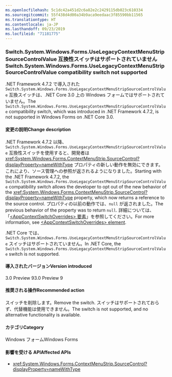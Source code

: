 ```yaml
---
ms.openlocfilehash: 5c1dc42a451d2c6a82e2c2429115db023c610334
ms.sourcegitcommit: 55f438d4d00a34b9aca9eedaac3f85590bb11565
ms.translationtype: HT
ms.contentlocale: ja-JP
ms.lasthandoff: 09/23/2019
ms.locfileid: "71181775"
---
```

### <a name="switchsystemwindowsformsuselegacycontextmenustripsourcecontrolvalue-compatibility-switch-not-supported"></a><span data-ttu-id="91442-101">Switch.System.Windows.Forms.UseLegacyContextMenuStripSourceControlValue 互換性スイッチはサポートされていません</span><span class="sxs-lookup"><span data-stu-id="91442-101">Switch.System.Windows.Forms.UseLegacyContextMenuStripSourceControlValue compatibility switch not supported</span></span>

<span data-ttu-id="91442-102">.NET Framework 4.7.2 で導入された `Switch.System.Windows.Forms.UseLegacyContextMenuStripSourceControlValue` 互換スイッチは、.NET Core 3.0 上の Windows フォームではサポートされていません。</span><span class="sxs-lookup"><span data-stu-id="91442-102">The `Switch.System.Windows.Forms.UseLegacyContextMenuStripSourceControlValue` compatibility switch, which was introduced in .NET Framework 4.7.2, is not supported in Windows Forms on .NET Core 3.0.</span></span>

#### <a name="change-description"></a><span data-ttu-id="91442-103">変更の説明</span><span class="sxs-lookup"><span data-stu-id="91442-103">Change description</span></span>

<span data-ttu-id="91442-104">.NET Framework 4.7.2 以降、`Switch.System.Windows.Forms.UseLegacyContextMenuStripSourceControlValue` 互換性スイッチを使用すると、開発者は <xref:System.Windows.Forms.ContextMenuStrip.SourceControl?displayProperty=nameWithType> プロパティの新しい動作を無効にできます。これにより、ソース管理への参照が返されるようになりました。</span><span class="sxs-lookup"><span data-stu-id="91442-104">Starting with the .NET Framework 4.7.2, the `Switch.System.Windows.Forms.UseLegacyContextMenuStripSourceControlValue` compatibility switch allows the developer to opt out of the new behavior of the <xref:System.Windows.Forms.ContextMenuStrip.SourceControl?displayProperty=nameWithType> property, which now returns a reference to the source control.</span></span> <span data-ttu-id="91442-105">プロパティの以前の動作では、`null` が返されました。</span><span class="sxs-lookup"><span data-stu-id="91442-105">The previous behavior of the property was to return `null`.</span></span> <span data-ttu-id="91442-106">詳細については、「[\<AppContextSwitchOverrides> 要素](~/docs/framework/configure-apps/file-schema/runtime/appcontextswitchoverrides-element.md)」を参照してください。</span><span class="sxs-lookup"><span data-stu-id="91442-106">For more information, see [\<AppContextSwitchOverrides> element](~/docs/framework/configure-apps/file-schema/runtime/appcontextswitchoverrides-element.md).</span></span>

<span data-ttu-id="91442-107">.NET Core では、`Switch.System.Windows.Forms.UseLegacyContextMenuStripSourceControlValue` スイッチはサポートされていません。</span><span class="sxs-lookup"><span data-stu-id="91442-107">In .NET Core, the `Switch.System.Windows.Forms.UseLegacyContextMenuStripSourceControlValue` switch is not supported.</span></span>

#### <a name="version-introduced"></a><span data-ttu-id="91442-108">導入されたバージョン</span><span class="sxs-lookup"><span data-stu-id="91442-108">Version introduced</span></span>

<span data-ttu-id="91442-109">3.0 Preview 9</span><span class="sxs-lookup"><span data-stu-id="91442-109">3.0 Preview 9</span></span>

#### <a name="recommended-action"></a><span data-ttu-id="91442-110">推奨される操作</span><span class="sxs-lookup"><span data-stu-id="91442-110">Recommended action</span></span>

<span data-ttu-id="91442-111">スイッチを削除します。</span><span class="sxs-lookup"><span data-stu-id="91442-111">Remove the switch.</span></span> <span data-ttu-id="91442-112">スイッチはサポートされておらず、代替機能は使用できません。</span><span class="sxs-lookup"><span data-stu-id="91442-112">The switch is not supported, and no alternative functionality is available.</span></span>

#### <a name="category"></a><span data-ttu-id="91442-113">カテゴリ</span><span class="sxs-lookup"><span data-stu-id="91442-113">Category</span></span>

<span data-ttu-id="91442-114">Windows フォーム</span><span class="sxs-lookup"><span data-stu-id="91442-114">Windows Forms</span></span>

#### <a name="affected-apis"></a><span data-ttu-id="91442-115">影響を受ける API</span><span class="sxs-lookup"><span data-stu-id="91442-115">Affected APIs</span></span>

- <xref:System.Windows.Forms.ContextMenuStrip.SourceControl?displayProperty=nameWithType>

<!-- 

### Affected APIs

- `P:System.Windows.Forms.ContextMenuStrip.SourceControl`

-->
